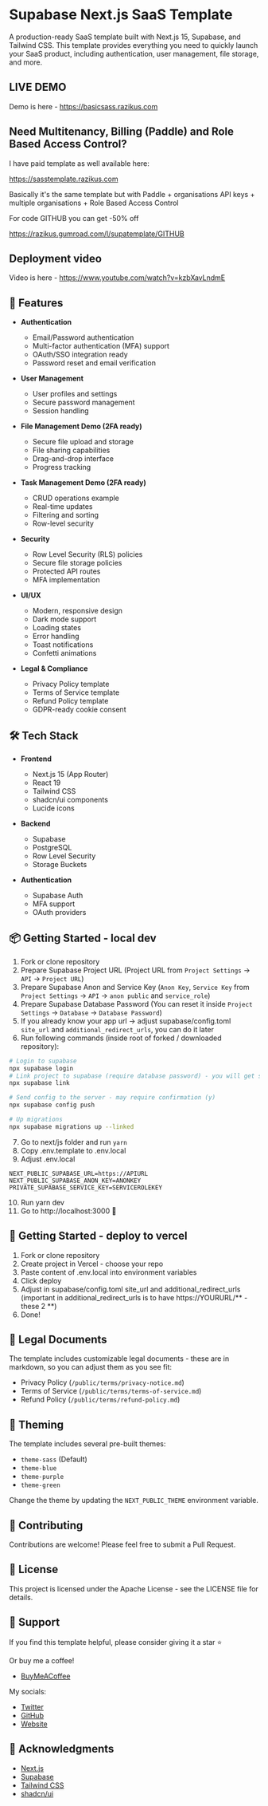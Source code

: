 # Supabase Next.js SaaS Template

A production-ready SaaS template built with Next.js 15, Supabase, and Tailwind CSS. This template provides everything you need to quickly launch your SaaS product, including authentication, user management, file storage, and more.

## LIVE DEMO

Demo is here - https://basicsass.razikus.com

## Need Multitenancy, Billing (Paddle) and Role Based Access Control?

I have paid template as well available here:

https://sasstemplate.razikus.com

Basically it's the same template but with Paddle + organisations API keys + multiple organisations + Role Based Access Control

For code GITHUB you can get -50% off

https://razikus.gumroad.com/l/supatemplate/GITHUB

## Deployment video

Video is here - https://www.youtube.com/watch?v=kzbXavLndmE

## 🚀 Features

- **Authentication**
    - Email/Password authentication
    - Multi-factor authentication (MFA) support
    - OAuth/SSO integration ready
    - Password reset and email verification

- **User Management**
    - User profiles and settings
    - Secure password management
    - Session handling

- **File Management Demo (2FA ready)**
    - Secure file upload and storage
    - File sharing capabilities
    - Drag-and-drop interface
    - Progress tracking

- **Task Management Demo (2FA ready)**
    - CRUD operations example
    - Real-time updates
    - Filtering and sorting
    - Row-level security

- **Security**
    - Row Level Security (RLS) policies
    - Secure file storage policies
    - Protected API routes
    - MFA implementation

- **UI/UX**
    - Modern, responsive design
    - Dark mode support
    - Loading states
    - Error handling
    - Toast notifications
    - Confetti animations

- **Legal & Compliance**
    - Privacy Policy template
    - Terms of Service template
    - Refund Policy template
    - GDPR-ready cookie consent

## 🛠️ Tech Stack

- **Frontend**
    - Next.js 15 (App Router)
    - React 19
    - Tailwind CSS
    - shadcn/ui components
    - Lucide icons

- **Backend**
    - Supabase
    - PostgreSQL
    - Row Level Security
    - Storage Buckets

- **Authentication**
    - Supabase Auth
    - MFA support
    - OAuth providers

## 📦 Getting Started - local dev

1. Fork or clone repository
2. Prepare Supabase Project URL (Project URL from `Project Settings` -> `API` -> `Project URL`)
3. Prepare Supabase Anon and Service Key (`Anon Key`, `Service Key` from `Project Settings` -> `API` -> `anon public` and `service_role`)
4. Prepare Supabase Database Password  (You can reset it inside `Project Settings` -> `Database` -> `Database Password`)
5. If you already know your app url -> adjust supabase/config.toml `site_url` and `additional_redirect_urls`, you can do it later
6. Run following commands (inside root of forked / downloaded repository):

```bash
# Login to supabase
npx supabase login
# Link project to supabase (require database password) - you will get selector prompt
npx supabase link

# Send config to the server - may require confirmation (y)
npx supabase config push

# Up migrations
npx supabase migrations up --linked

```

7. Go to next/js folder and run `yarn`
8. Copy .env.template to .env.local
9. Adjust .env.local
```
NEXT_PUBLIC_SUPABASE_URL=https://APIURL
NEXT_PUBLIC_SUPABASE_ANON_KEY=ANONKEY
PRIVATE_SUPABASE_SERVICE_KEY=SERVICEROLEKEY

```
10. Run yarn dev
11. Go to http://localhost:3000 🎉

## 🚀 Getting Started - deploy to vercel

1. Fork or clone repository
2. Create project in Vercel - choose your repo
3. Paste content of .env.local into environment variables
4. Click deploy
5. Adjust in supabase/config.toml site_url and additional_redirect_urls (important in additional_redirect_urls is to have https://YOURURL/** - these 2 **)
6. Done!

## 📄 Legal Documents

The template includes customizable legal documents - these are in markdown, so you can adjust them as you see fit:

- Privacy Policy (`/public/terms/privacy-notice.md`)
- Terms of Service (`/public/terms/terms-of-service.md`)
- Refund Policy (`/public/terms/refund-policy.md`)

## 🎨 Theming

The template includes several pre-built themes:
- `theme-sass` (Default)
- `theme-blue`
- `theme-purple`
- `theme-green`

Change the theme by updating the `NEXT_PUBLIC_THEME` environment variable.

## 🤝 Contributing

Contributions are welcome! Please feel free to submit a Pull Request.

## 📝 License

This project is licensed under the Apache License - see the LICENSE file for details.

## 💪 Support

If you find this template helpful, please consider giving it a star ⭐️

Or buy me a coffee!

- [BuyMeACoffee](https://buymeacoffee.com/razikus)

My socials:

- [Twitter](https://twitter.com/Razikus_)
- [GitHub](https://github.com/Razikus)
- [Website](https://www.razikus.com)


## 🙏 Acknowledgments

- [Next.js](https://nextjs.org/)
- [Supabase](https://supabase.com/)
- [Tailwind CSS](https://tailwindcss.com/)
- [shadcn/ui](https://ui.shadcn.com/)

